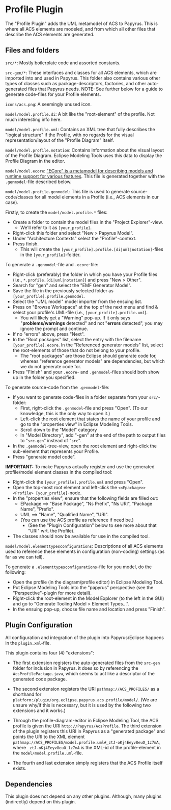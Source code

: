 # Profile Plugin
The "Profile Plugin" adds the UML metamodel of ACS to Papyrus. This is where all ACS elements are modeled, and from which all other files that describe the ACS elements are generated.


## Files and folders
`src/*`: Mostly boilerplate code and assorted constants.

`src-gen/*`: These interfaces and classes for all ACS elements, which are imported into and used in Papyrus. This folder also contains various other types of classes such as package-descriptors, factories, and other auto-generated files that Papyrus needs. NOTE: See further below for a guide to generate code-files for your Profile elements.

`icons/acs.png`: A seemingly unused icon.

`model/model.profile.di`: A bit like the "root-element" of the profile. Not much interesting info here.

`model/model.profile.uml`: Contains an XML tree that fully describes the "logical structure" if the Profile, with no regards for the visual representation/layout of the "Profile Diagram" itself.

`model/model.profile.notation`: Contains information about the visual layout of the Profile Diagram. Eclipse Modeling Tools uses this data to display the Profile Diagram in the editor.

`model/model.ecore`: ["ECore" is a metamodel for describing models and runtime support for various features](https://wiki.eclipse.org/Ecore). This file is generated together with the `.genmodel`-file described below.

`model/model.profile.genmodel`: This file is used to generate source-code/classes for all model elements in a Profile (i.e., ACS elements in our case).

Firstly, to create the `model/model.profile.*` files:
- Create a folder to contain the model files in the "Project Explorer"-view.
    - We'll refer to it as `[your_profile]`.
- Right-click this folder and select "New > Papyrus Model".
- Under "Architecture Contexts" select the "Profile"-context.
- Press finish.
    - This will create the `[your_profile].profile.[di|uml|notation]`-files in the `[your_profile]`-folder.

To generate a `.genmodel`-file and `.ecore`-file:
- Right-click (preferably) the folder in which you have your Profile files (i.e., `*.profile.[di|uml|notation]`) and press "New > Other".
- Search for "gen" and select the "EMF Generator Model".
- Save the file in the previously selected folder as `[your_profile].profile.genmodel`.
- Select the "UML model" model importer from the ensuing list.
- Press on "Browse Workspace" at the top of the next menu and find & select your profile's UML-file (i.e., `[your_profile].profile.uml`).
    - You will likely get a "Warning" pop-up. If it only says "**problems/warnings** detected" and not "**errors** detected", you may ignore the prompt and continue.
- If no "errors" above, press "Next".
- In the "Root packages" list, select the entry with the filename `[your_profile].ecore`. In the "Referenced generator models" list, select the root-elements of those that do not belong to your profile.
    - The "root packages" are those Eclipse should generate code for, whereas "reference generator models" are dependencies, but which we do not generate code for.
- Press "Finish" and your `.ecore`- and `.genmodel`-files should both show up in the folder you specified.

To generate source-code from the `.genmodel`-file:
- If you want to generate code-files in a folder separate from your `src/`-folder:
    - First, right-click the `.genmodel`-file and press "Open". (To our knowledge, this is the only way to open it.)
    - Left-click the root element that states the name of your profile and go to the "properties view" in Eclipse Modeling Tools.
    - Scroll down to the "Model" category
    - In "Model Directory", add "-gen" at the end of the path to output files to "`src-gen`" instead of "`src`".
- In the `.genmodel`-tree-view, open the root element and right-click the sub-element that represents your Profile.
- Press "generate model code".

**IMPORTANT:** To make Papyrus actually register and use the generated profile/model element classes in the compiled tool:
- Right-click the `[your_profile].profile.uml` and press "Open".
- Open the top-most root element and left-click the ``<<Epackage>> <Profile> [your_profile]``-node.
- In the "properties view", ensure that the following fields are filled out:
    - EPackage ==> "Base Package", "Ns Prefix", "Ns URI", "Package Name", "Prefix".
    - UML ==> "Name", "Qualified Name", "URI".
    - (You can use the ACS profile as reference if need be.)
        - (See the "Plugin Configuration" below to see more about that "URI" wrt. the Profile).
- The classes should now be available for use in the compiled tool.

`model/model.elementtypesconfigurations`: Descriptions of all ACS elements used to reference these elements in configuration (non-coding) settings (as far as we can tell).

To generate a `.elementtypesconfigurations`-file for you model, do the following:
- Open the profile (in the diagram/profile editor) in Eclipse Modeling Tool.
- Put Eclipse Modeling Tools into the "papyrus" perspective (see the "Perspective"-plugin for more detail).
- Right-click the root-element in the Model Explorer (to the left in the GUI) and go to "Generate Tooling Model > Element Types...".
- In the ensuing pop-up, choose file name and location and press "Finish".


## Plugin Configuration
All configuration and integration of the plugin into Papyrus/Eclipse happens in the `plugin.xml`-file. 

This plugin contains four (4) "extensions":

- The first extension registers the auto-generated files from the `src-gen` folder for inclusion in Papyrus. it does so by referencing the `AcsProfilePackage.java`, which seems to act like a descriptor of the generated code package.

- The second extension registers the URI `pathmap://ACS_PROFILES/` as a shorthand for `platform:/plugin/org.eclipse.papyrus.acs.profile/model/`. (We are unsure why/if this is necessary, but it is used by the following two extensions and it works.)

- Through the profile-diagram-editor in Eclipse Modeling Tool, the ACS profile is given the URI `http://Papyrus/AcsProfile`. The third extension of the plugin registers this URI in Papyrus as a "generated package" and points the URI to the XML element `pathmap://ACS_PROFILES/model.profile.uml#_ztJ-oKj4Eeyv8euO_1z7mA`, where `_ztJ-oKj4Eeyv8euO_1z7mA` is the XML-id of the profile-element in the `model/model.profile.uml`-file. 

- The fourth and last extension simply registers that the ACS Profile itself exists.


## Dependencies
This plugin does not depend on any other plugins. Although, many plugins (indirectly) depend on this plugin.
